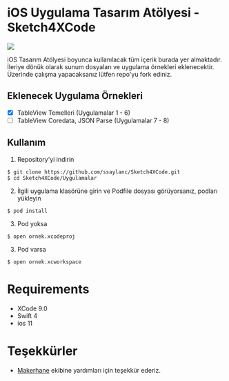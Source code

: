 # iOS Uygulama Tasarım Atölyesi - Sketch4XCode

![](Görseller/UygulamaAtolyesiGorsel.png)

iOS Tasarım Atölyesi boyunca kullanılacak tüm içerik burada yer almaktadır. 
İleriye dönük olarak sunum dosyaları ve uygulama örnekleri eklenecektir. Üzerinde çalışma yapacaksanız lütfen repo'yu fork ediniz.

## Eklenecek Uygulama Örnekleri

- [x] TableView Temelleri (Uygulamalar 1 - 6)
- [ ] TableView Coredata, JSON Parse (Uygulamalar 7 - 8)

## Kullanım

1) Repository'yi indirin

```
$ git clone https://github.com/ssaylanc/Sketch4XCode.git
$ cd Sketch4XCode/Uygulamalar
```

2) İlgili uygulama klasörüne girin ve Podfile dosyası görüyorsanız, podları yükleyin

```
$ pod install
```

3) Pod yoksa 

```
$ open ornek.xcodeproj
```

3) Pod varsa

```
$ open ornek.xcworkspace
```

# Requirements
- XCode 9.0
- Swift 4
- ios 11


# Teşekkürler
- [Makerhane](http://www.makerhane.com) ekibine yardımları için teşekkür ederiz.


